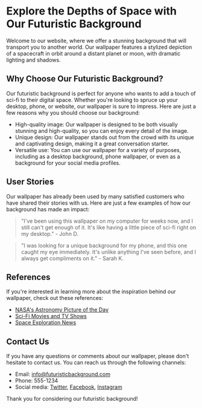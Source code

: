 <!--font:Creepster-->

# Explore the Depths of Space with Our Futuristic Background

Welcome to our website, where we offer a stunning background that will transport you to another world. Our wallpaper features a stylized depiction of a spacecraft in orbit around a distant planet or moon, with dramatic lighting and shadows. 

## Why Choose Our Futuristic Background?

Our futuristic background is perfect for anyone who wants to add a touch of sci-fi to their digital space. Whether you're looking to spruce up your desktop, phone, or website, our wallpaper is sure to impress. Here are just a few reasons why you should choose our background:

- High-quality image: Our wallpaper is designed to be both visually stunning and high-quality, so you can enjoy every detail of the image.
- Unique design: Our wallpaper stands out from the crowd with its unique and captivating design, making it a great conversation starter.
- Versatile use: You can use our wallpaper for a variety of purposes, including as a desktop background, phone wallpaper, or even as a background for your social media profiles.

## User Stories

Our wallpaper has already been used by many satisfied customers who have shared their stories with us. Here are just a few examples of how our background has made an impact:

> "I've been using this wallpaper on my computer for weeks now, and I still can't get enough of it. It's like having a little piece of sci-fi right on my desktop." - John D.

> "I was looking for a unique background for my phone, and this one caught my eye immediately. It's unlike anything I've seen before, and I always get compliments on it." - Sarah K.

## References

If you're interested in learning more about the inspiration behind our wallpaper, check out these references:

- [NASA's Astronomy Picture of the Day](#)
- [Sci-Fi Movies and TV Shows](#)
- [Space Exploration News](#)

## Contact Us

If you have any questions or comments about our wallpaper, please don't hesitate to contact us. You can reach us through the following channels:

- Email: [info@futuristicbackground.com](mailto:info@futuristicbackground.com)
- Phone: 555-1234
- Social media: [Twitter](#), [Facebook](#), [Instagram](#)

Thank you for considering our futuristic background!

<!--

Write me content for website with wallpaper which alt text is:

"A stylized depiction of a spacecraft in orbit around a distant planet or moon, with dramatic lighting and shadows."

The name/title of the page should not be 1:1 copy of the alt text but rather a real content of the website which is using this wallpaper.

- Use markdown format 
- Start with heading
- Heading should be short and concise
- The content should look like a real website 
- The website should not be about the wallpaper, wallpaper is just a related background
- Heading should be contain work "wallpaper" or "background"
- Include real sections like references, contact, user stories, etc. use things relevant to the page purpose.
- Feel free to use structure like headings, bullets, numbering, blockquotes, paragraphs, horizontal lines, etc.
- You can use formatting like bold or _italic_
- You can include UTF-8 emojis
- Links should be only #hash anchors (and you can refer to the document itself)
- Do not include images


---


# Explore the Depths of Space with Our Futuristic Background

Welcome to our website, where we offer a stunning background that will transport you to another world. Our wallpaper features a stylized depiction of a spacecraft in orbit around a distant planet or moon, with dramatic lighting and shadows. 

## Why Choose Our Futuristic Background?

Our futuristic background is perfect for anyone who wants to add a touch of sci-fi to their digital space. Whether you're looking to spruce up your desktop, phone, or website, our wallpaper is sure to impress. Here are just a few reasons why you should choose our background:

- High-quality image: Our wallpaper is designed to be both visually stunning and high-quality, so you can enjoy every detail of the image.
- Unique design: Our wallpaper stands out from the crowd with its unique and captivating design, making it a great conversation starter.
- Versatile use: You can use our wallpaper for a variety of purposes, including as a desktop background, phone wallpaper, or even as a background for your social media profiles.

## User Stories

Our wallpaper has already been used by many satisfied customers who have shared their stories with us. Here are just a few examples of how our background has made an impact:

> "I've been using this wallpaper on my computer for weeks now, and I still can't get enough of it. It's like having a little piece of sci-fi right on my desktop." - John D.

> "I was looking for a unique background for my phone, and this one caught my eye immediately. It's unlike anything I've seen before, and I always get compliments on it." - Sarah K.

## References

If you're interested in learning more about the inspiration behind our wallpaper, check out these references:

- [NASA's Astronomy Picture of the Day](#)
- [Sci-Fi Movies and TV Shows](#)
- [Space Exploration News](#)

## Contact Us

If you have any questions or comments about our wallpaper, please don't hesitate to contact us. You can reach us through the following channels:

- Email: [info@futuristicbackground.com](mailto:info@futuristicbackground.com)
- Phone: 555-1234
- Social media: [Twitter](#), [Facebook](#), [Instagram](#)

Thank you for considering our futuristic background!

-->
